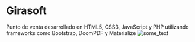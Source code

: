 # Girasoft
Punto de venta desarrollado en HTML5, CSS3, JavaScript y PHP utilizando frameworks como Bootstrap, DoomPDF y Materialize
<img src="http://fotos.subefotos.com/0272246e0c004bc7a7a0db7233f7da48o.png" alt="some_text">
